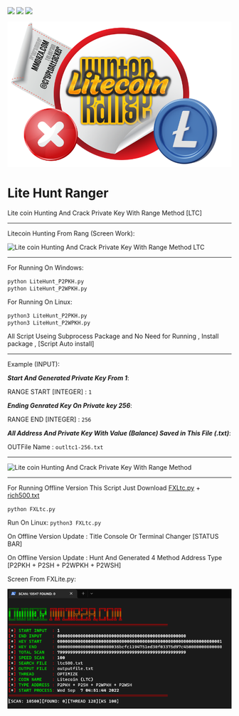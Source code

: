 
![](https://img.shields.io/badge/%20Web%20Site-Mmdrza.Com-green/?style=plastic&link=https://mmdrza.com) ![](https://img.shields.io/badge/Telegram-Channel-orange/?style=plastic&link=https://t.me/CryptoAttacker) ![](https://img.shields.io/badge/Telegram-ID%20MrPyMmdrza-red?style=plastic&link=https://t.me/MrPyMmdrza)

![Lite Hunt Ranger](https://raw.githubusercontent.com/Pymmdrza/LiteHuntRanger/mainx/litecoinHunterRang%20copy.png)


# Lite Hunt Ranger
Lite coin Hunting And Crack Private Key With Range Method [LTC]

---
Litecoin Hunting From Rang (Screen Work):


![](https://raw.githubusercontent.com/Pymmdrza/LiteHuntRanger/mainx/ltcranger.gif 'Lite coin Hunting And Crack Private Key With Range Method LTC')

---

For Running On Windows:
```
python LiteHunt_P2PKH.py
python LiteHunt_P2WPKH.py
```
For Running On Linux:
```
python3 LiteHunt_P2PKH.py
python3 LiteHunt_P2WPKH.py
```

All Script Useing Subprocess Package and No Need for Running , Install package , [Script Auto install]  

---

Example (INPUT):


***Start And Generated Private Key From 1***:

RANGE START [INTEGER] : `1` 



***Ending Genrated Key On Private key 256***:

RANGE END [INTEGER] : `256`


***All Address And Private Key With Value (Balance) Saved in This File (.txt)***:

OUTFile Name : `outltc1-256.txt`

---

![Lite coin Hunting And Crack Private Key With Range Method](https://raw.githubusercontent.com/Pymmdrza/LiteHuntRanger/mainx/litescr1.png 'Lite coin Hunting And Crack Private Key With Range Method')


---

For Running Offline Version This Script Just Download [FXLtc.py](https://github.com/Pymmdrza/LiteHuntRanger/blob/mainx/FXLtc.py) + [rich500.txt](https://github.com/Pymmdrza/LiteHuntRanger/blob/mainx/ltc500.txt) 

```
python FXLtc.py
```
Run On Linux: `python3 FXLtc.py`

On Offline Version Update : Title Console Or Terminal Changer [STATUS BAR] 

On Offline Version Update : Hunt And Generated 4 Method Address Type [P2PKH + P2SH + P2WPKH + P2WSH]

Screen From FXLite.py:

![](https://raw.githubusercontent.com/Pymmdrza/LiteHuntRanger/mainx/Fxltc.png 'FXLite Hunting And Crack Private Key On Range Litecoin')

